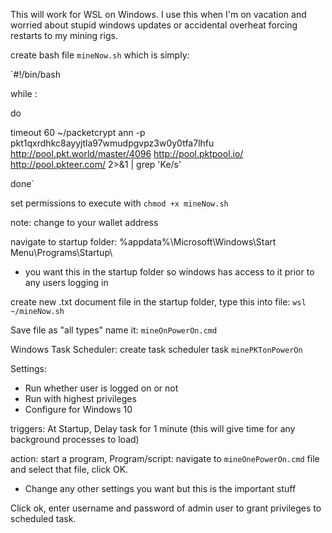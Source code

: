 This will work for WSL on Windows. I use this when I'm on vacation and worried about stupid windows updates or accidental overheat forcing restarts to my mining rigs.

create bash file `mineNow.sh` which is simply:

`#!/bin/bash

while :

do

timeout 60 ~/packetcrypt ann -p pkt1qxrdhkc8ayyjtla97wmudpgvpz3w0y0tfa7lhfu http://pool.pkt.world/master/4096 http://pool.pktpool.io/ http://pool.pkteer.com/ 2>&1 | grep 'Ke/s'

done`




set permissions to execute with `chmod +x mineNow.sh`

note: change to your wallet address






navigate to startup folder: %appdata%\Microsoft\Windows\Start Menu\Programs\Startup\

 - you want this in the startup folder so windows has access to it prior to any users logging in

create new .txt document file in the startup folder, type this into file: `wsl ~/mineNow.sh`

Save file as "all types" name it: `mineOnPowerOn.cmd`



Windows Task Scheduler:
create task scheduler task `minePKTonPowerOn`

Settings: 

- Run whether user is logged on or not
- Run with highest privileges
- Configure for Windows 10

triggers: At Startup, Delay task for 1 minute (this will give time for any background processes to load)

action: start a program, Program/script: navigate to `mineOnePowerOn.cmd` file and select that file, click OK.

- Change any other settings you want but this is the important stuff



Click ok, enter username and password of admin user to grant privileges to scheduled task.
